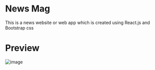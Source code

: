 # News Mag

  This is a news website or web app which is created using React.js and Bootstrap css
  
# Preview

![image](https://github.com/Aryan-Shende/news-mag-react/assets/168260684/6bd91782-96bf-430e-9718-36de95785778)
